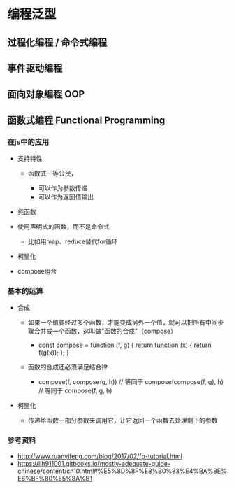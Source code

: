 # 编程泛型

## 过程化编程 / 命令式编程

## 事件驱动编程

## 面向对象编程 OOP

## 函数式编程 Functional Programming

### 在js中的应用

- 支持特性

	- 函数式一等公民，

		- 可以作为参数传递
		- 可以作为返回值输出

- 纯函数
- 使用声明式的函数，而不是命令式

	- 比如用map、reduce替代for循环

- 柯里化
- compose组合

### 基本的运算

- 合成

	- 如果一个值要经过多个函数，才能变成另外一个值，就可以把所有中间步骤合并成一个函数，这叫做"函数的合成"（compose）

		- const compose = function (f, g) {
  return function (x) {
    return f(g(x));
  };
}

	- 函数的合成还必须满足结合律

		- compose(f, compose(g, h))
// 等同于
compose(compose(f, g), h)
// 等同于
compose(f, g, h)

- 柯里化

	- 传递给函数一部分参数来调用它，让它返回一个函数去处理剩下的参数

### 参考资料

- http://www.ruanyifeng.com/blog/2017/02/fp-tutorial.html
- https://llh911001.gitbooks.io/mostly-adequate-guide-chinese/content/ch10.html#%E5%8D%8F%E8%B0%83%E4%BA%8E%E6%BF%80%E5%8A%B1

